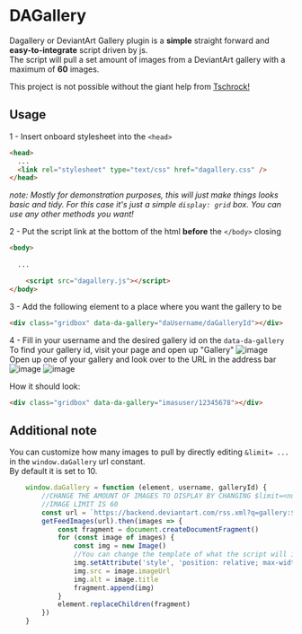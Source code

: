 DAGallery
===

Dagallery or DeviantArt Gallery plugin is a **simple** straight forward and **easy-to-integrate** script driven by js.  
The script will pull a set amount of images from a DeviantArt gallery with a maximum of **60** images.  

This project is not possible without the giant help from [Tschrock!](https://github.com/Tschrock)

Usage
---
1 - Insert onboard stylesheet into the `<head>`
```html
<head>
  ...
  <link rel="stylesheet" type="text/css" href="dagallery.css" />
</head>
```  
_note: Mostly for demonstration purposes, this will just make things looks basic and tidy. For this case it's just a simple `display: grid` box. You can use any other methods you want!_  

2 - Put the script link at the bottom of the html **before** the `</body>` closing
```html
<body>
  
  ...

    <script src="dagallery.js"></script>
</body>
```  
  
  
  
	
3 - Add the following element to a place where you want the gallery to be
```html
<div class="gridbox" data-da-gallery="daUsername/daGalleryId"></div>
```  
  
    
      
      
4 - Fill in your username and the desired gallery id on the `data-da-gallery`
To find your gallery id, visit your page and open up "Gallery"
![image](https://user-images.githubusercontent.com/39096741/169669799-7b64dd21-e78f-4f73-9853-84565dcdd337.png)  
Open up one of your gallery and look over to the URL in the address bar  
![image](https://user-images.githubusercontent.com/39096741/169669826-65971f52-0f04-469a-bdee-972bbb6d1c83.png)
![image](https://user-images.githubusercontent.com/39096741/169669972-6ec67b0d-87f0-427b-a9ea-975adefe880f.png)  
  
How it should look:
```html
<div class="gridbox" data-da-gallery="imasuser/12345678"></div>
```  
  
    
    
Additional note
---
You can customize how many images to pull by directly editing `&limit= ...` in the `window.daGallery` url constant.  
By default it is set to 10.
```js
    window.daGallery = function (element, username, galleryId) {
        //CHANGE THE AMOUNT OF IMAGES TO DISPLAY BY CHANGING $limit=<num>
        //IMAGE LIMIT IS 60
        const url = `https://backend.deviantart.com/rss.xml?q=gallery:${username}/${galleryId}&limit=10`
        getFeedImages(url).then(images => {
            const fragment = document.createDocumentFragment()
            for (const image of images) {
                const img = new Image()
                //You can change the template of what the script will inject into DOM here. Feel free to customize!
                img.setAttribute('style', 'position: relative; max-width:100%; overflow: hidden;')
                img.src = image.imageUrl
                img.alt = image.title
                fragment.append(img)
            }
            element.replaceChildren(fragment)
        })
    }
```
